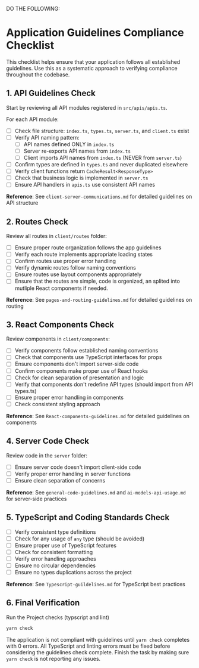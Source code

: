 
DO THE FOLLOWING:

# Application Guidelines Compliance Checklist

This checklist helps ensure that your application follows all established guidelines. Use this as a systematic approach to verifying compliance throughout the codebase.

## 1. API Guidelines Check

Start by reviewing all API modules registered in `src/apis/apis.ts`.

For each API module:

- [ ] Check file structure: `index.ts`, `types.ts`, `server.ts`, and `client.ts` exist
- [ ] Verify API naming pattern:
  - [ ] API names defined ONLY in `index.ts`
  - [ ] Server re-exports API names from `index.ts` 
  - [ ] Client imports API names from `index.ts` (NEVER from `server.ts`)
- [ ] Confirm types are defined in `types.ts` and never duplicated elsewhere
- [ ] Verify client functions return `CacheResult<ResponseType>`
- [ ] Check that business logic is implemented in `server.ts`
- [ ] Ensure API handlers in `apis.ts` use consistent API names

**Reference**: See `client-server-communications.md` for detailed guidelines on API structure

## 2. Routes Check

Review all routes in `client/routes` folder:

- [ ] Ensure proper route organization follows the app guidelines
- [ ] Verify each route implements appropriate loading states
- [ ] Confirm routes use proper error handling
- [ ] Verify dynamic routes follow naming conventions
- [ ] Ensure routes use layout components appropriately
- [ ] Ensure that the routes are simple, code is orgenized, an splited into mutliple React components if needed.

**Reference**: See `pages-and-routing-guidelines.md` for detailed guidelines on routing

## 3. React Components Check

Review components in `client/components`:

- [ ] Verify components follow established naming conventions
- [ ] Check that components use TypeScript interfaces for props
- [ ] Ensure components don't import server-side code
- [ ] Confirm components make proper use of React hooks
- [ ] Check for clean separation of presentation and logic
- [ ] Verify that components don't redefine API types (should import from API types.ts)
- [ ] Ensure proper error handling in components
- [ ] Check consistent styling approach

**Reference**: See `React-components-guidelines.md` for detailed guidelines on components

## 4. Server Code Check

Review code in the `server` folder:

- [ ] Ensure server code doesn't import client-side code
- [ ] Verify proper error handling in server functions
- [ ] Ensure clean separation of concerns

**Reference**: See `general-code-guidelines.md` and `ai-models-api-usage.md` for server-side practices

## 5. TypeScript and Coding Standards Check

- [ ] Verify consistent type definitions
- [ ] Check for any usage of `any` type (should be avoided)
- [ ] Ensure proper use of TypeScript features
- [ ] Check for consistent formatting
- [ ] Verify error handling approaches
- [ ] Ensure no circular dependencies
- [ ] Ensure no types duplications across the project

**Reference**: See `Typescript-guildelines.md` for TypeScript best practices

## 6. Final Verification

Run the Project checks (typscript and lint)
```bash
yarn check
```

The application is not compliant with guidelines until `yarn check` completes with 0 errors. All TypeScript and linting errors must be fixed before considering the guidelines check complete.
Finish the task by making sure `yarn check` is not reporting any issues.